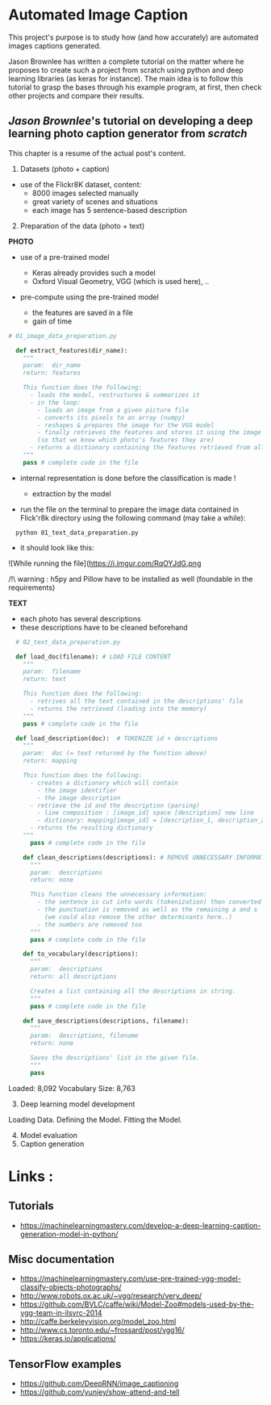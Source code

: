 # Automated Image Caption


This project's purpose is to study how (and how accurately) are automated images captions generated.

Jason Brownlee has written a complete tutorial on the matter where he proposes to create such a project from scratch using python and deep learning libraries (as keras for instance). The main idea is to follow this tutorial to grasp the bases through his example program, at first, then check other projects and compare their results.

## _Jason Brownlee_'s tutorial on developing a deep learning photo caption generator from _scratch_

This chapter is a resume of the actual post's content.

1. Datasets (photo + caption)

- use of the Flickr8K dataset, content:
  - 8000 images selected manually
  - great variety of scenes and situations
  - each image has 5 sentence-based description

2. Preparation of the data (photo + text)

__PHOTO__

- use of a pre-trained model
  - Keras already provides such a model
  - Oxford Visual Geometry, VGG (which is used here), ..

- pre-compute using the pre-trained model
  - the features are saved in a file
  - gain of time

```python
# 01_image_data_preparation.py

  def extract_features(dir_name):  
    """
    param:  dir_name
    return: features

    This function does the following:
      - loads the model, restructures & summarizes it
      - in the loop:
        - loads an image from a given picture file
        - converts its pixels to an array (numpy)
        - reshapes & prepares the image for the VGG model
        - finally retrieves the features and stores it using the image id
        (so that we know which photo's features they are)
      - returns a dictionary containing the features retrieved from all the images
    """
    pass # complete code in the file
```

- internal representation is done before the classification is made !
  - extraction by the model

- run the file on the terminal to prepare the image data contained in Flick'r8k directory using the following command (may take a while):
```
  python 01_text_data_preparation.py
```
  - it should look like this:

![While running the file](https://i.imgur.com/RqOYJdG.png

/!\ warning : h5py and Pillow have to be installed as well (foundable in the requirements)

__TEXT__

- each photo has several descriptions
- these descriptions have to be cleaned beforehand

```python
  # 02_text_data_preparation.py

  def load_doc(filename): # LOAD FILE CONTENT
    """
    param:  filename
    return: text

    This function does the following:
      - retrives all the text contained in the descriptions' file
      - returns the retrieved (loading into the memory)
    """
    pass # complete code in the file

  def load_description(doc):  # TOKENIZE id + descriptions
    """
    param:  doc (= text returned by the function above)
    return: mapping

    This function does the following:
      - creates a dictionary which will contain
        - the image identifier
        - the image description
      - retrieve the id and the description (parsing)
        - line composition : [image_id] space [description] new line
        - dictionary: mapping[image_id] = [description_1, description_2, ..]
      - returns the resulting dictionary
    """
      pass # complete code in the file

    def clean_descriptions(descriptions): # REMOVE UNNECESSARY INFORMATION
      """
      param:  descriptions
      return: none

      This function cleans the unnecessary information:
        - the sentence is cut into words (tokenization) then converted to lowercase
        - the punctuation is removed as well as the remaining a and s
          (we could also remove the other determinants here..)
        - the numbers are removed too
      """
      pass # complete code in the file

    def to_vocabulary(descriptions):
      """
      param:  descriptions
      return: all descriptions

      Creates a list containing all the descriptions in string.
      """
      pass # complete code in the file

    def save_descriptions(descriptions, filename):
      """
      param:  descriptions, filename
      return: none

      Saves the descriptions' list in the given file.
      """
      pass
```

Loaded: 8,092
Vocabulary Size: 8,763

3. Deep learning model development

Loading Data.
Defining the Model.
Fitting the Model.

4. Model evaluation
5. Caption generation







# __Links__ :

## Tutorials
- https://machinelearningmastery.com/develop-a-deep-learning-caption-generation-model-in-python/

## Misc documentation
- https://machinelearningmastery.com/use-pre-trained-vgg-model-classify-objects-photographs/
- http://www.robots.ox.ac.uk/~vgg/research/very_deep/
- https://github.com/BVLC/caffe/wiki/Model-Zoo#models-used-by-the-vgg-team-in-ilsvrc-2014
- http://caffe.berkeleyvision.org/model_zoo.html
- http://www.cs.toronto.edu/~frossard/post/vgg16/
- https://keras.io/applications/

## TensorFlow examples
- https://github.com/DeepRNN/image_captioning
- https://github.com/yunjey/show-attend-and-tell
